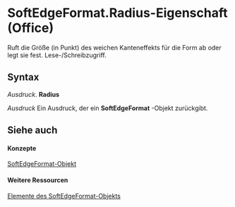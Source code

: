 
# SoftEdgeFormat.Radius-Eigenschaft (Office)

Ruft die Größe (in Punkt) des weichen Kanteneffekts für die Form ab oder legt sie fest. Lese-/Schreibzugriff.


## Syntax

 _Ausdruck_. **Radius**

 _Ausdruck_ Ein Ausdruck, der ein **SoftEdgeFormat** -Objekt zurückgibt.


## Siehe auch


#### Konzepte


[SoftEdgeFormat-Objekt](9d9b34e1-03b5-9e56-b9ea-89c7ecce0370.md)
#### Weitere Ressourcen


[Elemente des SoftEdgeFormat-Objekts](http://msdn.microsoft.com/library/a2d2a5b6-ffa1-3cfe-c84b-ca2bf04b0e94%28Office.15%29.aspx)